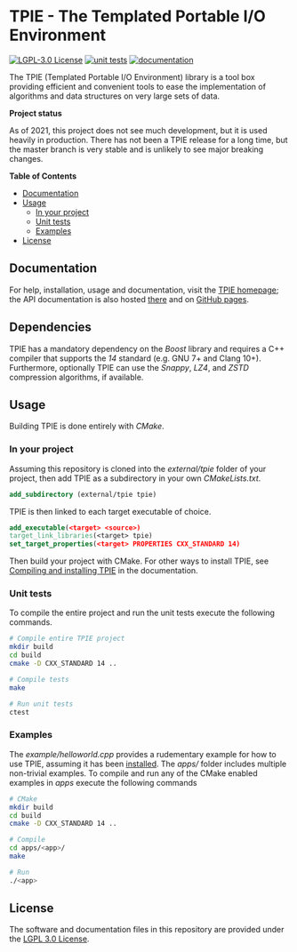 # TPIE - The Templated Portable I/O Environment

[![LGPL-3.0 License](https://img.shields.io/badge/license-LGPL%203.0-blue.svg)](COPYING.md)
[![unit tests](https://github.com/thomasmoelhave/tpie/actions/workflows/unit_test.yml/badge.svg)](https://github.com/thomasmoelhave/tpie/actions/workflows/unit_test.yml)
[![documentation](https://github.com/thomasmoelhave/tpie/actions/workflows/doxygen.yml/badge.svg)](https://thomasmoelhave.github.io/tpie)

The TPIE (Templated Portable I/O Environment) library is a tool box providing
efficient and convenient tools to ease the implementation of algorithms and data
structures on very large sets of data.

**Project status**

As of 2021, this project does not see much development, but it is used heavily
in production. There has not been a TPIE release for a long time, but the master
branch is very stable and is unlikely to see major breaking changes.

<!-- markdown-toc start - Don't edit this section. Run M-x markdown-toc-refresh-toc -->
**Table of Contents**

- [Documentation](#documentation)
- [Usage](#usage)
    - [In your project](#in-your-project)
    - [Unit tests](#unit-tests)
    - [Examples](#examples)
- [License](#license)
<!-- markdown-toc end -->

## Documentation

For help, installation, usage and documentation, visit the
[TPIE homepage](http://www.madalgo.au.dk/tpie/); the API documentation is also
hosted [there](http://www.madalgo.au.dk/tpie/doc/) and on
[GitHub pages](thomasmoelhave.github.io/tpie).

## Dependencies

TPIE has a mandatory dependency on the _Boost_ library and requires a C++
compiler that supports the _14_ standard (e.g. GNU 7+ and Clang 10+).
Furthermore, optionally TPIE can use the _Snappy_, _LZ4_, and _ZSTD_
compression algorithms, if available.

## Usage
Building TPIE is done entirely with _CMake_.

### In your project

Assuming this repository is cloned into the _external/tpie_ folder of your
project, then add TPIE as a subdirectory in your own _CMakeLists.txt_.

```cmake
add_subdirectory (external/tpie tpie)
```

TPIE is then linked to each target executable of choice.

```cmake
add_executable(<target> <source>)
target_link_libraries(<target> tpie)
set_target_properties(<target> PROPERTIES CXX_STANDARD 14)
```

Then build your project with CMake. For other ways to install TPIE, see
[Compiling and installing TPIE](https://thomasmoelhave.github.io/tpie/setup.html)
in the documentation.

### Unit tests

To compile the entire project and run the unit tests execute the following
commands.

```bash
# Compile entire TPIE project
mkdir build
cd build
cmake -D CXX_STANDARD 14 ..

# Compile tests
make

# Run unit tests
ctest
```

### Examples

The _example/helloworld.cpp_ provides a rudementary example for how to use TPIE,
assuming it has been
[installed](https://thomasmoelhave.github.io/tpie/setup.html). The _apps/_
folder includes multiple non-trivial examples. To compile and run any of the
CMake enabled examples in _apps_ execute the following commands

```bash
# CMake
mkdir build
cd build
cmake -D CXX_STANDARD 14 ..

# Compile
cd apps/<app>/
make

# Run
./<app>
```


## License
The software and documentation files in this repository are provided under the
[LGPL 3.0 License](/COPYING.LESSER.md).

